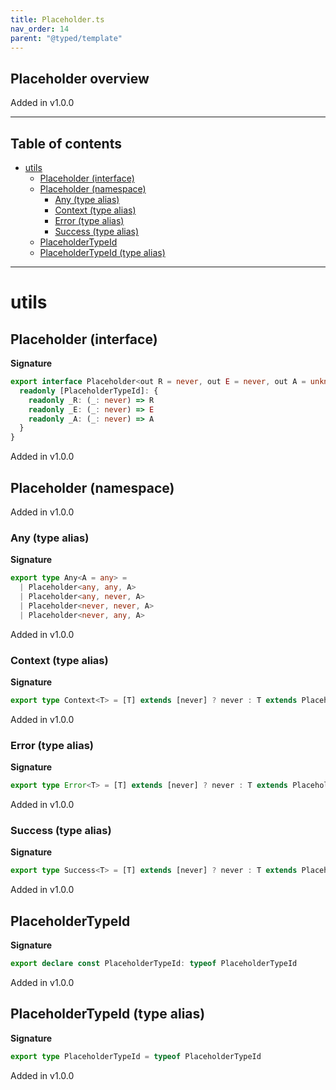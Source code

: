 ```yaml
---
title: Placeholder.ts
nav_order: 14
parent: "@typed/template"
---
```


## Placeholder overview

Added in v1.0.0

---

<h2 class="text-delta">Table of contents</h2>

- [utils](#utils)
  - [Placeholder (interface)](#placeholder-interface)
  - [Placeholder (namespace)](#placeholder-namespace)
    - [Any (type alias)](#any-type-alias)
    - [Context (type alias)](#context-type-alias)
    - [Error (type alias)](#error-type-alias)
    - [Success (type alias)](#success-type-alias)
  - [PlaceholderTypeId](#placeholdertypeid)
  - [PlaceholderTypeId (type alias)](#placeholdertypeid-type-alias)

---

# utils

## Placeholder (interface)

**Signature**

```ts
export interface Placeholder<out R = never, out E = never, out A = unknown> {
  readonly [PlaceholderTypeId]: {
    readonly _R: (_: never) => R
    readonly _E: (_: never) => E
    readonly _A: (_: never) => A
  }
}
```

Added in v1.0.0

## Placeholder (namespace)

Added in v1.0.0

### Any (type alias)

**Signature**

```ts
export type Any<A = any> =
  | Placeholder<any, any, A>
  | Placeholder<any, never, A>
  | Placeholder<never, never, A>
  | Placeholder<never, any, A>
```

Added in v1.0.0

### Context (type alias)

**Signature**

```ts
export type Context<T> = [T] extends [never] ? never : T extends Placeholder<infer R, infer _E, infer _A> ? R : never
```

Added in v1.0.0

### Error (type alias)

**Signature**

```ts
export type Error<T> = [T] extends [never] ? never : T extends Placeholder<infer _R, infer E, infer _A> ? E : never
```

Added in v1.0.0

### Success (type alias)

**Signature**

```ts
export type Success<T> = [T] extends [never] ? never : T extends Placeholder<infer _R, infer _E, infer A> ? A : never
```

Added in v1.0.0

## PlaceholderTypeId

**Signature**

```ts
export declare const PlaceholderTypeId: typeof PlaceholderTypeId
```

Added in v1.0.0

## PlaceholderTypeId (type alias)

**Signature**

```ts
export type PlaceholderTypeId = typeof PlaceholderTypeId
```

Added in v1.0.0
